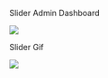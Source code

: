 Slider Admin Dashboard 

![](https://www.providewp.com/wp-content/uploads/2022/08/slider.jpg)


Slider Gif 

![](https://www.providewp.com/wp-content/uploads/2022/08/slider.gif)
